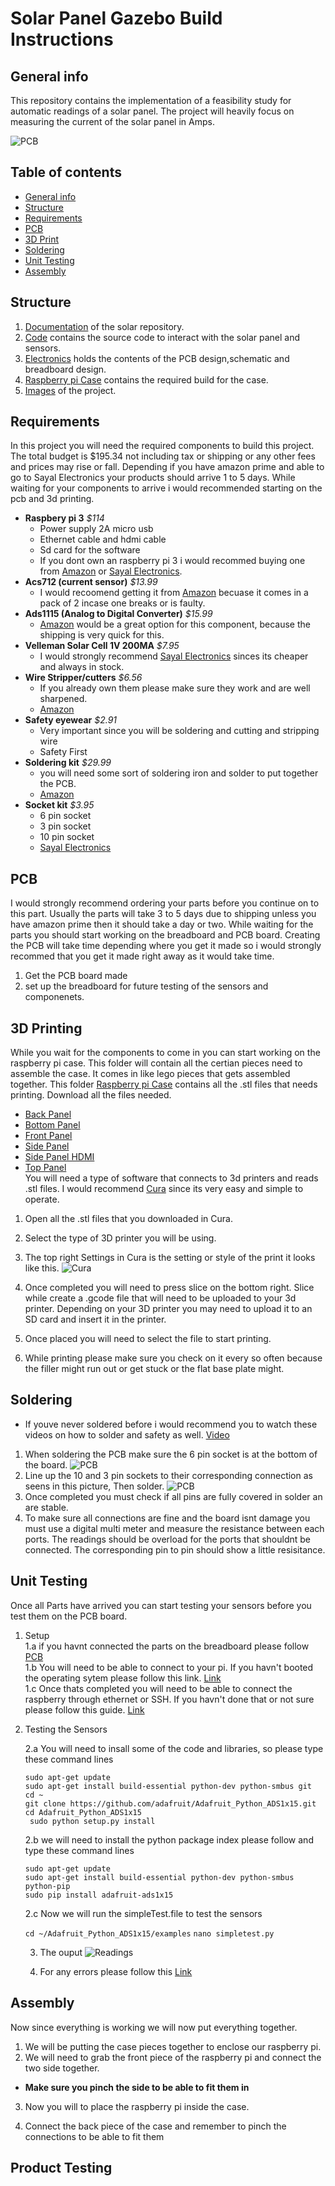 # Solar Panel Gazebo Build Instructions

## General info

This repository contains the implementation of a feasibility study for automatic readings of a solar panel. The project will heavily focus on measuring the current of the solar panel in Amps.

![PCB](image/20191121_154604.jpg)

## Table of contents
* [General info](#general-info)
* [Structure](#general-info)
* [Requirements](#Requirements)
* [PCB](#PCB)
* [3D Print](#3D-Printing)
* [Soldering](#Soldering)
* [Unit Testing](#Unit-Testing)
* [Assembly](#Assembly)




## Structure 

1.  [Documentation](https://github.com/E-Hajj/Ahmad/tree/master/documentation) of the solar repository.  
2.  [Code](https://github.com/E-Hajj/Ahmad/tree/master/Code) contains the source code to interact with the solar panel and sensors.   
3.  [Electronics](https://github.com/E-Hajj/Ahmad/tree/master/Electronics) holds the contents of the PCB design,schematic and breadboard design.  
4.  [Raspberry pi Case](https://github.com/E-Hajj/Ahmad/tree/master/Raspberry%20pi%20case) contains the required build for the case.  
5.  [Images](https://github.com/E-Hajj/Ahmad/tree/master/image) of the project.


## Requirements

In this project you will need the required components to build this project. The total budget is  $195.34 not including tax or shipping or any other fees and prices may rise or fall. Depending if you have amazon prime and able to go to Sayal Electronics your products should arrive 1 to 5 days. While waiting for your components to arrive i would recommended starting on the pcb and 3d printing.

* **Raspbery pi 3**   *$114*
  * Power supply 2A micro usb 
  * Ethernet cable and hdmi cable
  * Sd card for the software
  * If you dont own an raspberry pi 3 i would recommed buying one from [Amazon](https://www.amazon.ca/s?k=raspberry+pi+3&ref=nb_sb_noss_2) or [Sayal Electronics](https://secure.sayal.com/STORE2/index.php). 
* **Acs712 (current sensor)** *$13.99*
  * I would recoomend getting it from [Amazon](https://www.amazon.ca/COVVY-Current-Arduino-ACS712ELC-20A-Indicator/dp/B07TQ5M9MP/ref=sr_1_2_sspa?gclid=CjwKCAiArJjvBRACEiwA-Wiqq8mHMc1JzZT1BMymqLKF9jO-BrsuzXUFn7JWweUKXyQUBpmXN-AduxoC1csQAvD_BwE&hvadid=208460006382&hvdev=c&hvlocphy=9000826&hvnetw=g&hvpos=1t2&hvqmt=e&hvrand=8319947952554246574&hvtargid=kwd-298127854743&hydadcr=4516_9156520&keywords=acs712&qid=1575398013&sr=8-2-spons&psc=1&spLa=ZW5jcnlwdGVkUXVhbGlmaWVyPUFJWVVBN1pEVTJGQlomZW5jcnlwdGVkSWQ9QTA3MjUwNTgzM0tNWklaQzJVSjI0JmVuY3J5cHRlZEFkSWQ9QTA3MDIwMzUyMTZFUjhCNTRQRU1DJndpZGdldE5hbWU9c3BfYXRmJmFjdGlvbj1jbGlja1JlZGlyZWN0JmRvTm90TG9nQ2xpY2s9dHJ1ZQ==) becuase it comes in a pack of 2 incase one breaks or is faulty.  
* **Ads1115 (Analog to Digital Converter)** *$15.99*
   * [Amazon](https://www.amazon.ca/gp/product/B07GBYY54P/ref=ppx_yo_dt_b_asin_title_o04_s00?ie=UTF8&psc=1) would be a great option for this component, because the shipping is very quick for this.
* **Velleman Solar Cell 1V 200MA** *$7.95*
   * I would strongly recommend  [Sayal Electronics](https://secure.sayal.com/STORE2/index.php) sinces its cheaper and always in stock.
* **Wire Stripper/cutters** *$6.56*
  * If you already own them please make sure they work and are well sharpened.
   * [Amazon](https://www.amazon.ca/gp/product/B005HQR1YK/ref=ppx_yo_dt_b_asin_title_o02_s00?ie=UTF8&psc=1)
* **Safety eyewear** *$2.91*
  * Very important since you will be soldering and cutting and stripping wire 
  * Safety First
* **Soldering kit** *$29.99*
  * you will need some sort of soldering iron and solder to put together the PCB.
  * [Amazon](https://www.amazon.ca/gp/product/B07L3VNMKX/ref=ppx_yo_dt_b_asin_title_o03_s00?ie=UTF8&psc=1)
* **Socket kit** *$3.95*
  * 6 pin socket
  * 3 pin socket 
  * 10 pin socket
  * [Sayal Electronics](https://secure.sayal.com/STORE2/View_SHOP.php?SKU=241160)
  
 ## PCB
 I would strongly recommend ordering your parts before you continue on to this part. Usually the parts will take 3 to 5 days due to shipping unless you have amazon prime then it should take a day or two. While waiting for the parts you should start working on the breadboard and PCB board. Creating the PCB will take time depending where you get it made so i would strongly recommed that you get it made right away as it would take time.
 
 1. Get the PCB board made 
 2. set up the breadboard for future testing of the sensors and componenets.
 
 ## 3D Printing
 While you wait for the components to come in you can start working on the raspberry pi case. This folder will contain all the certian pieces need to assemble the case. It comes in like lego pieces that gets assembled together. This folder [Raspberry pi Case](https://github.com/E-Hajj/Ahmad/tree/master/Raspberry%20pi%20case) contains all the .stl files that needs printing. Download all the files needed.  
* [Back Panel](Raspberry%20pi%20case/back_panel_SD.stl)  
* [Bottom Panel](Raspberry%20pi%20case/bottom_panel.stl)  
* [Front Panel](Raspberry%20pi%20case/front_panel_USB.stl)  
* [Side Panel](Raspberry%20pi%20case/side_panel_GPIO_updated.stl)  
* [Side Panel HDMI](Raspberry%20pi%20case/side_panel_HDMI.stl)  
* [Top Panel](Raspberry%20pi%20case/top_panel.stl)  
 You will need a type of software that connects to 3d printers and reads .stl files. I would recommend [Cura](https://ultimaker.com/software/ultimaker-cura) since its very easy and simple to operate. 
 1. Open all the .stl files that you downloaded in Cura.
 
 2. Select the type of 3D printer you will be using.
 
 2. The top right Settings in Cura is the setting or style of the print it looks like this.
  ![Cura](image/CuraSettings.PNG)
  
 3. Once completed you will need to press slice on the bottom right. Slice while create a .gcode file that will need to be uploaded to your 3d printer. Depending on your 3D printer you may need to upload it to an SD card and insert it in the printer. 
 
 4. Once placed you will need to select the file to start printing.  
 
 5. While printing please make sure you check on it every so often because the filler might run out or get stuck or the flat base plate might.

 
 
 ## Soldering 
 * If youve never soldered before i would recommend you to watch these videos on how to solder and safety as well. [Video](https://www.youtube.com/watch?v=BLfXXRfRIzY&list=PLQ32vZrF5U2lFOJTtZDytBWBYVLNp4RYz)
 1. When soldering the PCB make sure the 6 pin socket is at the bottom of the board.
 ![PCB](image/PCB_TopViewV1.jpg)
 2. Line up the 10 and 3 pin sockets to their corresponding connection as seens in this picture, Then solder.
 ![PCB](image/PCB_BottomViewV1.jpg)
 3. Once completed you must check if all pins are fully covered in solder an are stable. 
 4. To make sure all connections are fine and the board isnt damage you must use a digital multi meter and measure the resistance between each ports. The readings should be overload for the ports that shouldnt be connected. The corresponding pin to pin should show a little resisitance.
 

 
 ## Unit Testing 
 
 Once all Parts have arrived you can start testing your sensors before you test them on the PCB board.  
 1. Setup  
     1.a if you havnt connected the parts on the breadboard please follow  [PCB](#PCB)   
     1.b You will need to be able to connect to your pi. If you havn't booted the operating sytem please follow this link. [Link]( https://www.raspberrypi.org/help/noobs-setup/2/)  
     1.c Once thats completed you will need to be able to connect the raspberry through ethernet or SSH. If you havn't done that or not sure please follow this guide. [Link](https://www.youtube.com/watch?v=oM2zVD9rL8I)   
 
 2. Testing the Sensors  
 
     2.a You will need to insall some of the code and libraries, so please type these command lines   
     
     ```sudo apt-get update```  
     ```sudo apt-get install build-essential python-dev python-smbus git```  
     ```cd ~```  
     ```git clone https://github.com/adafruit/Adafruit_Python_ADS1x15.git```  
     ```cd Adafruit_Python_ADS1x15```  
    ``` sudo python setup.py install```  
     
     2.b we will need to install the python package index please follow and type these command lines
     
     ```sudo apt-get update```  
     ```sudo apt-get install build-essential python-dev python-smbus python-pip```  
     ```sudo pip install adafruit-ads1x15```  
     
     2.c Now we will run the simpleTest.file to test the sensors 
     
     ```cd ~/Adafruit_Python_ADS1x15/examples```
     ```nano simpletest.py```
     
     
    3. The ouput
     ![Readings]( image/Readings.png)  
     
     
     4. For any errors please follow this [Link](https://learn.adafruit.com/raspberry-pi-analog-to-digital-converters/ads1015-slash-ads1115)


 
 ##  Assembly
 Now since everything is working we will now put everything together.
 1. We will be putting the case pieces together to enclose our raspberry pi.
 2. We will need to grab the front piece of the raspberry pi and connect the two side together. 
 
 
 * **Make sure you pinch the side to be able to fit them in**
 
 3. Now you will to place the raspberry pi inside the case.  
 
 4. Connect the back piece of the case and remember to pinch the connections to be able to fit them 
 
 
 
 
 ## Product Testing 
 
 
 
 
 
   

 
   
   

